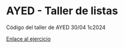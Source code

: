 # AYED - Taller de listas
Código del taller de AYED 30/04 1c2024

[Enlace al ejercicio](https://docs.google.com/document/d/15ElzMnyYKsBVYzmd90ZSX9wIJRhETuClwEcxa_t61nQ/edit?usp=sharing)